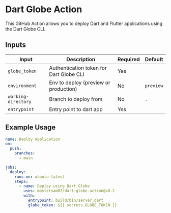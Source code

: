 # Dart Globe Action

This GitHub Action allows you to deploy Dart and Flutter applications using the Dart Globe CLI.

## Inputs

| Input              | Description                              | Required | Default |
|--------------------|------------------------------------------|----------|---------|
| `globe_token`      | Authentication token for Dart Globe CLI  | Yes      |         |
| `environment`      | Env to deploy (preview or production)    | No       |`preview`|
| `working-directory`| Branch to deploy from                    | No       | `.`     |
| `entrypoint`       | Entry point to dart app                  | Yes      |         |

## Example Usage

```yaml
name: Deploy Application
on:
  push:
    branches:
      - main

jobs:
  deploy:
    runs-on: ubuntu-latest
    steps:
      - name: Deploy using Dart Globe
        uses: mastersam07/dart-globe-action@v0.2
        with:
          entrypoint: build/bin/server.dart
          globe_token: ${{ secrets.GLOBE_TOKEN }}
```